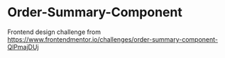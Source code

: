 # Order-Summary-Component
Frontend design challenge from https://www.frontendmentor.io/challenges/order-summary-component-QlPmajDUj
